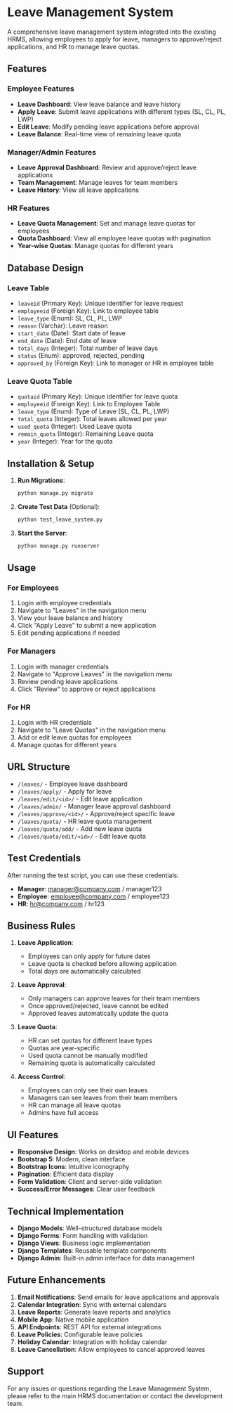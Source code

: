 # Leave Management System

A comprehensive leave management system integrated into the existing HRMS, allowing employees to apply for leave, managers to approve/reject applications, and HR to manage leave quotas.

## Features

### Employee Features
- **Leave Dashboard**: View leave balance and leave history
- **Apply Leave**: Submit leave applications with different types (SL, CL, PL, LWP)
- **Edit Leave**: Modify pending leave applications before approval
- **Leave Balance**: Real-time view of remaining leave quota

### Manager/Admin Features
- **Leave Approval Dashboard**: Review and approve/reject leave applications
- **Team Management**: Manage leaves for team members
- **Leave History**: View all leave applications

### HR Features
- **Leave Quota Management**: Set and manage leave quotas for employees
- **Quota Dashboard**: View all employee leave quotas with pagination
- **Year-wise Quotas**: Manage quotas for different years

## Database Design

### Leave Table
- `leaveid` (Primary Key): Unique identifier for leave request
- `employeeid` (Foreign Key): Link to employee table
- `leave_type` (Enum): SL, CL, PL, LWP
- `reason` (Varchar): Leave reason
- `start_date` (Date): Start date of leave
- `end_date` (Date): End date of leave
- `total_days` (Integer): Total number of leave days
- `status` (Enum): approved, rejected, pending
- `approved_by` (Foreign Key): Link to manager or HR in employee table

### Leave Quota Table
- `quotaid` (Primary Key): Unique identifier for leave quota
- `employeeid` (Foreign Key): Link to Employee Table
- `leave_type` (Enum): Type of Leave (SL, CL, PL, LWP)
- `total_quota` (Integer): Total leaves allowed per year
- `used_quota` (Integer): Used Leave quota
- `remain_quota` (Integer): Remaining Leave quota
- `year` (Integer): Year for the quota

## Installation & Setup

1. **Run Migrations**:
   ```bash
   python manage.py migrate
   ```

2. **Create Test Data** (Optional):
   ```bash
   python test_leave_system.py
   ```

3. **Start the Server**:
   ```bash
   python manage.py runserver
   ```

## Usage

### For Employees
1. Login with employee credentials
2. Navigate to "Leaves" in the navigation menu
3. View your leave balance and history
4. Click "Apply Leave" to submit a new application
5. Edit pending applications if needed

### For Managers
1. Login with manager credentials
2. Navigate to "Approve Leaves" in the navigation menu
3. Review pending leave applications
4. Click "Review" to approve or reject applications

### For HR
1. Login with HR credentials
2. Navigate to "Leave Quotas" in the navigation menu
3. Add or edit leave quotas for employees
4. Manage quotas for different years

## URL Structure

- `/leaves/` - Employee leave dashboard
- `/leaves/apply/` - Apply for leave
- `/leaves/edit/<id>/` - Edit leave application
- `/leaves/admin/` - Manager leave approval dashboard
- `/leaves/approve/<id>/` - Approve/reject specific leave
- `/leaves/quota/` - HR leave quota management
- `/leaves/quota/add/` - Add new leave quota
- `/leaves/quota/edit/<id>/` - Edit leave quota

## Test Credentials

After running the test script, you can use these credentials:

- **Manager**: manager@company.com / manager123
- **Employee**: employee@company.com / employee123
- **HR**: hr@company.com / hr123

## Business Rules

1. **Leave Application**:
   - Employees can only apply for future dates
   - Leave quota is checked before allowing application
   - Total days are automatically calculated

2. **Leave Approval**:
   - Only managers can approve leaves for their team members
   - Once approved/rejected, leave cannot be edited
   - Approved leaves automatically update the quota

3. **Leave Quota**:
   - HR can set quotas for different leave types
   - Quotas are year-specific
   - Used quota cannot be manually modified
   - Remaining quota is automatically calculated

4. **Access Control**:
   - Employees can only see their own leaves
   - Managers can see leaves from their team members
   - HR can manage all leave quotas
   - Admins have full access

## UI Features

- **Responsive Design**: Works on desktop and mobile devices
- **Bootstrap 5**: Modern, clean interface
- **Bootstrap Icons**: Intuitive iconography
- **Pagination**: Efficient data display
- **Form Validation**: Client and server-side validation
- **Success/Error Messages**: Clear user feedback

## Technical Implementation

- **Django Models**: Well-structured database models
- **Django Forms**: Form handling with validation
- **Django Views**: Business logic implementation
- **Django Templates**: Reusable template components
- **Django Admin**: Built-in admin interface for data management

## Future Enhancements

1. **Email Notifications**: Send emails for leave applications and approvals
2. **Calendar Integration**: Sync with external calendars
3. **Leave Reports**: Generate leave reports and analytics
4. **Mobile App**: Native mobile application
5. **API Endpoints**: REST API for external integrations
6. **Leave Policies**: Configurable leave policies
7. **Holiday Calendar**: Integration with holiday calendar
8. **Leave Cancellation**: Allow employees to cancel approved leaves

## Support

For any issues or questions regarding the Leave Management System, please refer to the main HRMS documentation or contact the development team. 
